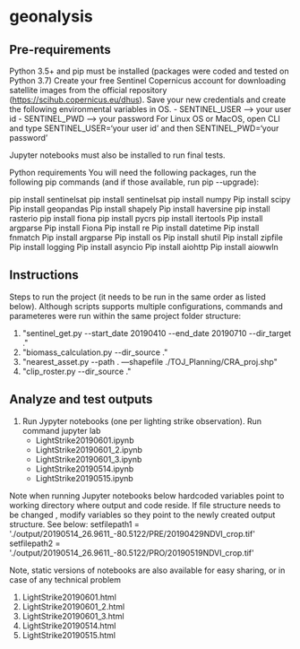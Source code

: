 # geonalysis

## Pre-requirements
Python 3.5+ and pip must be installed (packages were coded and tested on Python 3.7)
Create your free Sentinel Copernicus account for downloading satellite images from the official repository 
(https://scihub.copernicus.eu/dhus). Save your new credentials and create the following environmental variables in OS. 
	- SENTINEL_USER  —> your user id
	- SENTINEL_PWD  —> your password
For Linux OS or MacOS, open CLI and type SENTINEL_USER=‘your user id’ and then SENTINEL_PWD=‘your password’

Jupyter notebooks must also be installed to run final tests.

Python requirements 
You will need the following packages, run the following pip commands (and if those available, run pip --upgrade):

  pip install sentinelsat
  pip install sentinelsat
  pip install numpy
  Pip install scipy
  Pip install geopandas
  Pip install shapely
  Pip install haversine
  pip install rasterio
  pip install fiona
  pip install pycrs
  pip install itertools
  Pip install argparse
  Pip install Fiona
  Pip install re
  Pip install datetime
  Pip install fnmatch
  Pip install argparse
  Pip install os
  Pip install shutil
  Pip install zipfile
  Pip install logging
  Pip install asyncio
  Pip install aiohttp
  Pip install aiowwln


## Instructions
Steps to run the project (it needs to be run in the same order as listed below). 
Although scripts supports multiple configurations, commands and parameteres were run within the same project folder structure:

1. "sentinel_get.py --start_date 20190410 --end_date 20190710 --dir_target ."
2. "biomass_calculation.py --dir_source ."
3. "nearest_asset.py --path . —shapefile ./TOJ_Planning/CRA_proj.shp"
4. "clip_roster.py --dir_source ."
  
## Analyze and test outputs
1. Run Jypyter notebooks (one per lighting strike observation). Run command jupyter lab
	- LightStrike20190601.ipynb
	- LightStrike20190601_2.ipynb
	- LightStrike20190601_3.ipynb
	- LightStrike20190514.ipynb
	- LightStrike20190515.ipynb

Note when running Jupyter notebooks below hardcoded variables point to working directory where output and code reside.
If file structure needs to be changed , modify variables so they point to the newly created output structure. See below:
	setfilepath1 = './output/20190514_26.9611_-80.5122/PRE/20190429NDVI_crop.tif'
	setfilepath2 = './output/20190514_26.9611_-80.5122/PRO/20190519NDVI_crop.tif'

Note, static versions of notebooks are also available for easy sharing, or in case of any technical problem
1. LightStrike20190601.html
2. LightStrike20190601_2.html
3. LightStrike20190601_3.html
4. LightStrike20190514.html
5. LightStrike20190515.html
